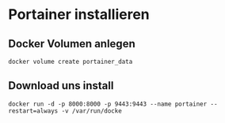 # Portainer installieren

 ## Docker Volumen anlegen

 ```
docker volume create portainer_data
 ```

## Download uns install
 ```
docker run -d -p 8000:8000 -p 9443:9443 --name portainer --restart=always -v /var/run/docke
 ```
